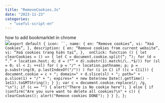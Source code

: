 ```yaml
---
title: "RemoveCookies.Js"
date: "2023-11-23"
categories: 
  - "useful-script-en"
---
```


how to add bookmarklet in chrome  
![](https://camo.githubusercontent.com/5f21e427a7d3ee887313a4f9b1ab033e6462db47ca299bf3f7e2d81a0ce854bd/68747470733a2f2f696d672e7765626e6f74732e636f6d2f323031392f30342f447261672d616e642d44726f702d4c696e6b732d696e2d4368726f6d652e706e67)`export default { icon: ``, name: { en: “Remove cookies”, vi: “Xoá Cookies”, }, description: { en: “Remove cookies from current website”, vi: “Xoá cookies trang hiện tại”, },  onClick: function () { let clearCookies = () => { let C = document.cookie.split(“; “); for (d = “.” + location.host; d; d = (“” + d).substr(1).match(/\..*$/)) for (sl = 0; sl < 2; ++sl) for ( p = "/" + location.pathname; p; p = p.substring(0, p.lastIndexOf("/")) ) for (i in C) if ((c = C[i])) { document.cookie = c + "; domain=" + d.slice(sl) + "; path=" + p.slice(1) + "/" + "; expires=" + new Date(new Date().getTime() - 1e11).toGMTString(); } }; var c = document.cookie.replace(/; /g, "\n"); if (c == "") { alert("There is No cookie here"); } else { if (confirm("Are you sure want to delete all cookies?\n" + c)) { clearCookies(); alert("Remove cookies DONE"); } } }, };`
